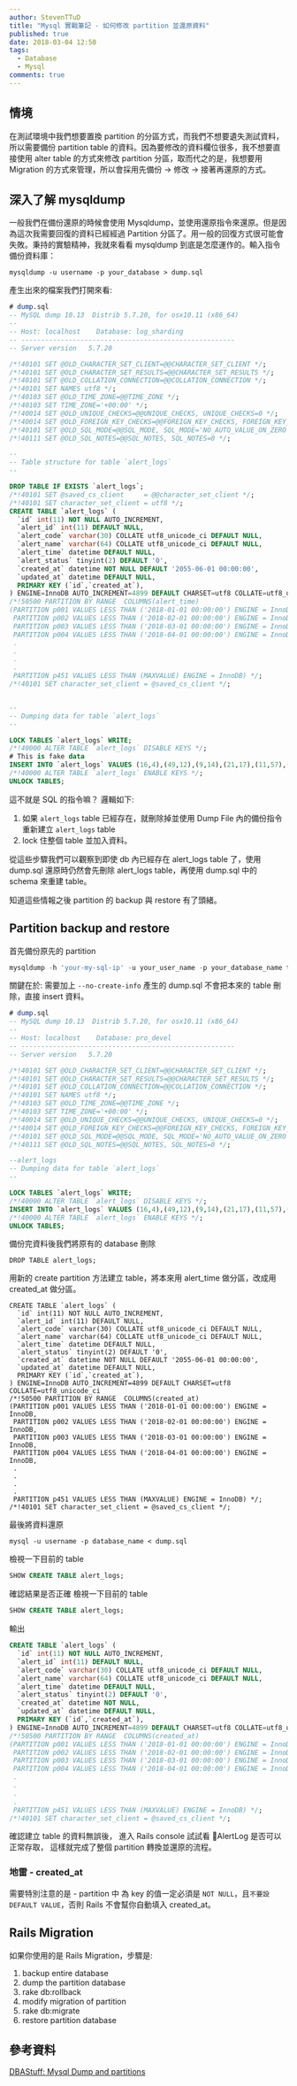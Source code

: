 ```yaml
---
author: StevenTTuD
title: "Mysql 實戰筆記 - 如何修改 partition 並還原資料"
published: true
date: 2018-03-04 12:50
tags:
  - Database
  - Mysql
comments: true
---
```


## 情境

在測試環境中我們想要置換 partition 的分區方式，而我們不想要遺失測試資料，所以需要備份 partition table 的資料。因為要修改的資料欄位很多，我不想要直接使用 alter table 的方式來修改 partition 分區，取而代之的是，我想要用 Migration 的方式來管理，所以會採用先備份 -> 修改 -> 接著再還原的方式。

## 深入了解 mysqldump

一般我們在備份還原的時候會使用 Mysqldump，並使用還原指令來還原。但是因為這次我需要回復的資料已經經過 Partition 分區了。用一般的回復方式很可能會失敗。秉持的實驗精神，我就來看看 mysqldump 到底是怎麼運作的。輸入指令備份資料庫：

```
mysqldump -u username -p your_database > dump.sql
```

產生出來的檔案我們打開來看:

```sql
# dump.sql
-- MySQL dump 10.13  Distrib 5.7.20, for osx10.11 (x86_64)
--
-- Host: localhost    Database: log_sharding
-- ------------------------------------------------------
-- Server version	5.7.20

/*!40101 SET @OLD_CHARACTER_SET_CLIENT=@@CHARACTER_SET_CLIENT */;
/*!40101 SET @OLD_CHARACTER_SET_RESULTS=@@CHARACTER_SET_RESULTS */;
/*!40101 SET @OLD_COLLATION_CONNECTION=@@COLLATION_CONNECTION */;
/*!40101 SET NAMES utf8 */;
/*!40103 SET @OLD_TIME_ZONE=@@TIME_ZONE */;
/*!40103 SET TIME_ZONE='+00:00' */;
/*!40014 SET @OLD_UNIQUE_CHECKS=@@UNIQUE_CHECKS, UNIQUE_CHECKS=0 */;
/*!40014 SET @OLD_FOREIGN_KEY_CHECKS=@@FOREIGN_KEY_CHECKS, FOREIGN_KEY_CHECKS=0 */;
/*!40101 SET @OLD_SQL_MODE=@@SQL_MODE, SQL_MODE='NO_AUTO_VALUE_ON_ZERO' */;
/*!40111 SET @OLD_SQL_NOTES=@@SQL_NOTES, SQL_NOTES=0 */;

--
-- Table structure for table `alert_logs`
--

DROP TABLE IF EXISTS `alert_logs`;
/*!40101 SET @saved_cs_client     = @@character_set_client */;
/*!40101 SET character_set_client = utf8 */;
CREATE TABLE `alert_logs` (
  `id` int(11) NOT NULL AUTO_INCREMENT,
  `alert_id` int(11) DEFAULT NULL,
  `alert_code` varchar(30) COLLATE utf8_unicode_ci DEFAULT NULL,
  `alert_name` varchar(64) COLLATE utf8_unicode_ci DEFAULT NULL,
  `alert_time` datetime DEFAULT NULL,
  `alert_status` tinyint(2) DEFAULT '0',
  `created_at` datetime NOT NULL DEFAULT '2055-06-01 00:00:00',
  `updated_at` datetime DEFAULT NULL,
  PRIMARY KEY (`id`,`created_at`),
) ENGINE=InnoDB AUTO_INCREMENT=4899 DEFAULT CHARSET=utf8 COLLATE=utf8_unicode_ci
/*!50500 PARTITION BY RANGE  COLUMNS(alert_time)
(PARTITION p001 VALUES LESS THAN ('2018-01-01 00:00:00') ENGINE = InnoDB,
 PARTITION p002 VALUES LESS THAN ('2018-02-01 00:00:00') ENGINE = InnoDB,
 PARTITION p003 VALUES LESS THAN ('2018-03-01 00:00:00') ENGINE = InnoDB,
 PARTITION p004 VALUES LESS THAN ('2018-04-01 00:00:00') ENGINE = InnoDB,
 .
 .
 .
 .
 PARTITION p451 VALUES LESS THAN (MAXVALUE) ENGINE = InnoDB) */;
/*!40101 SET character_set_client = @saved_cs_client */;


--
-- Dumping data for table `alert_logs`
--

LOCK TABLES `alert_logs` WRITE;
/*!40000 ALTER TABLE `alert_logs` DISABLE KEYS */;
# This is fake data
INSERT INTO `alert_logs` VALUES (16,4),(49,12),(9,14),(21,17),(11,57),(71,63),(270,91),(86,180),(125,193),(99,201),(189,385),(271,390),(225,415),(305,484),(251,543),(309,545),(257,579),(258,581),(260,585),(261,588),(279,667);
/*!40000 ALTER TABLE `alert_logs` ENABLE KEYS */;
UNLOCK TABLES;

```

這不就是 SQL 的指令嘛？ 邏輯如下:

1. 如果 `alert_logs` table 已經存在，就刪除掉並使用 Dump File 內的備份指令重新建立 `alert_logs` table
2. lock 住整個 table 並加入資料。

從這些步驟我們可以觀察到即使 db 內已經存在 alert_logs table 了，使用 dump.sql 還原時仍然會先刪除 alert_logs table，再使用 dump.sql 中的 schema 來重建 table。

知道這些情報之後 partition 的 backup 與 restore 有了頭緒。

## Partition backup and restore

首先備份原先的 partition

```sql
mysqldump -h 'your-my-sql-ip' -u your_user_name -p your_database_name table_name_1 table_name_2 --no-create-info  --ssl-ca=your_ssl.pem > dump.sql
```

關鍵在於: 需要加上 `--no-create-info` 產生的 dump.sql 不會把本來的 table 刪除，直接 insert 資料。

```sql
# dump.sql
-- MySQL dump 10.13  Distrib 5.7.20, for osx10.11 (x86_64)
--
-- Host: localhost    Database: pro_devel
-- ------------------------------------------------------
-- Server version	5.7.20

/*!40101 SET @OLD_CHARACTER_SET_CLIENT=@@CHARACTER_SET_CLIENT */;
/*!40101 SET @OLD_CHARACTER_SET_RESULTS=@@CHARACTER_SET_RESULTS */;
/*!40101 SET @OLD_COLLATION_CONNECTION=@@COLLATION_CONNECTION */;
/*!40101 SET NAMES utf8 */;
/*!40103 SET @OLD_TIME_ZONE=@@TIME_ZONE */;
/*!40103 SET TIME_ZONE='+00:00' */;
/*!40014 SET @OLD_UNIQUE_CHECKS=@@UNIQUE_CHECKS, UNIQUE_CHECKS=0 */;
/*!40014 SET @OLD_FOREIGN_KEY_CHECKS=@@FOREIGN_KEY_CHECKS, FOREIGN_KEY_CHECKS=0 */;
/*!40101 SET @OLD_SQL_MODE=@@SQL_MODE, SQL_MODE='NO_AUTO_VALUE_ON_ZERO' */;
/*!40111 SET @OLD_SQL_NOTES=@@SQL_NOTES, SQL_NOTES=0 */;

--alert_logs
-- Dumping data for table `alert_logs`
--

LOCK TABLES `alert_logs` WRITE;
/*!40000 ALTER TABLE `alert_logs` DISABLE KEYS */;
INSERT INTO `alert_logs` VALUES (16,4),(49,12),(9,14),(21,17),(11,57),(71,63),(270,91),(86,180),(125,193),(99,201),(189,385),(271,390),(225,415),(305,484),(251,543),(309,545),(257,579),(258,581),(260,585),(261,588),(279,667);
/*!40000 ALTER TABLE `alert_logs` ENABLE KEYS */;
UNLOCK TABLES;
```

備份完資料後我們將原有的 database 刪除

```
DROP TABLE alert_logs;
```

用新的 create partition 方法建立 table，將本來用 alert_time 做分區，改成用 created_at 做分區。

```
CREATE TABLE `alert_logs` (
  `id` int(11) NOT NULL AUTO_INCREMENT,
  `alert_id` int(11) DEFAULT NULL,
  `alert_code` varchar(30) COLLATE utf8_unicode_ci DEFAULT NULL,
  `alert_name` varchar(64) COLLATE utf8_unicode_ci DEFAULT NULL,
  `alert_time` datetime DEFAULT NULL,
  `alert_status` tinyint(2) DEFAULT '0',
  `created_at` datetime NOT NULL DEFAULT '2055-06-01 00:00:00',
  `updated_at` datetime DEFAULT NULL,
  PRIMARY KEY (`id`,`created_at`),
) ENGINE=InnoDB AUTO_INCREMENT=4899 DEFAULT CHARSET=utf8 COLLATE=utf8_unicode_ci
/*!50500 PARTITION BY RANGE  COLUMNS(created_at)
(PARTITION p001 VALUES LESS THAN ('2018-01-01 00:00:00') ENGINE = InnoDB,
 PARTITION p002 VALUES LESS THAN ('2018-02-01 00:00:00') ENGINE = InnoDB,
 PARTITION p003 VALUES LESS THAN ('2018-03-01 00:00:00') ENGINE = InnoDB,
 PARTITION p004 VALUES LESS THAN ('2018-04-01 00:00:00') ENGINE = InnoDB,
 .
 .
 .
 .
 PARTITION p451 VALUES LESS THAN (MAXVALUE) ENGINE = InnoDB) */;
/*!40101 SET character_set_client = @saved_cs_client */;
```

最後將資料還原

```
mysql -u username -p database_name < dump.sql
```

檢視一下目前的 table

```sql
SHOW CREATE TABLE alert_logs;
```

確認結果是否正確
檢視一下目前的 table

```sql
SHOW CREATE TABLE alert_logs;
```

輸出

```sql
CREATE TABLE `alert_logs` (
  `id` int(11) NOT NULL AUTO_INCREMENT,
  `alert_id` int(11) DEFAULT NULL,
  `alert_code` varchar(30) COLLATE utf8_unicode_ci DEFAULT NULL,
  `alert_name` varchar(64) COLLATE utf8_unicode_ci DEFAULT NULL,
  `alert_time` datetime DEFAULT NULL,
  `alert_status` tinyint(2) DEFAULT '0',
  `created_at` datetime NOT NULL,
  `updated_at` datetime DEFAULT NULL,
  PRIMARY KEY (`id`,`created_at`),
) ENGINE=InnoDB AUTO_INCREMENT=4899 DEFAULT CHARSET=utf8 COLLATE=utf8_unicode_ci
/*!50500 PARTITION BY RANGE  COLUMNS(created_at)
(PARTITION p001 VALUES LESS THAN ('2018-01-01 00:00:00') ENGINE = InnoDB,
 PARTITION p002 VALUES LESS THAN ('2018-02-01 00:00:00') ENGINE = InnoDB,
 PARTITION p003 VALUES LESS THAN ('2018-03-01 00:00:00') ENGINE = InnoDB,
 PARTITION p004 VALUES LESS THAN ('2018-04-01 00:00:00') ENGINE = InnoDB,
 .
 .
 .
 .
 PARTITION p451 VALUES LESS THAN (MAXVALUE) ENGINE = InnoDB) */;
/*!40101 SET character_set_client = @saved_cs_client */;
```

確認建立 table 的資料無誤後，
進入 Rails console 試試看 AlertLog 是否可以正常存取，
這樣就完成了整個 partition 轉換並還原的流程。

### 地雷 - created_at

需要特別注意的是 - partition 中 為 key 的值一定必須是 `NOT NULL`，且`不要設 DEFAULT VALUE`，否則 Rails 不會幫你自動填入 created_at。

## Rails Migration

如果你使用的是 Rails Migration，步驟是:

1. backup entire database
1. dump the partition database
1. rake db:rollback
1. modify migration of partition
1. rake db:migrate
1. restore partition database


## 參考資料

[DBAStuff: Mysql Dump and partitions](http://www.dbastuff.net/2014/09/mysql-dump-and-partitions.html)

